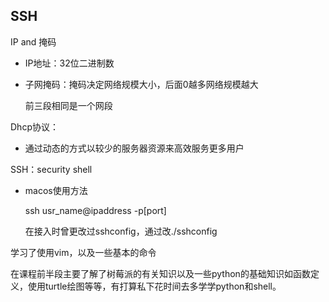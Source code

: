 ## SSH

IP and 掩码

* IP地址：32位二进制数

* 子网掩码：掩码决定网络规模大小，后面0越多网络规模越大

  前三段相同是一个网段

Dhcp协议：

* 通过动态的方式以较少的服务器资源来高效服务更多用户

SSH：security shell

* macos使用方法

  ssh usr_name@ipaddress -p[port]

  在接入时曾更改过sshconfig，通过改./sshconfig

学习了使用vim，以及一些基本的命令

在课程前半段主要了解了树莓派的有关知识以及一些python的基础知识如函数定义，使用turtle绘图等等，有打算私下花时间去多学学python和shell。